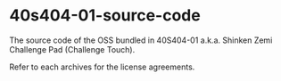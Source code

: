# 40s404-01-source-code
The source code of the OSS bundled in 40S404-01 a.k.a. Shinken Zemi Challenge Pad (Challenge Touch).

Refer to each archives for the license agreements.

